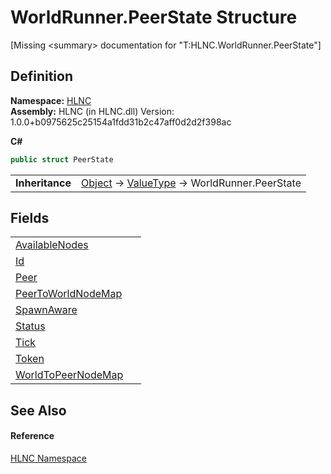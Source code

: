 # WorldRunner.PeerState Structure


\[Missing &lt;summary&gt; documentation for "T:HLNC.WorldRunner.PeerState"\]



## Definition
**Namespace:** <a href="N_HLNC">HLNC</a>  
**Assembly:** HLNC (in HLNC.dll) Version: 1.0.0+b0975625c25154a1fdd31b2c47aff0d2d2f398ac

**C#**
``` C#
public struct PeerState
```

<table><tr><td><strong>Inheritance</strong></td><td><a href="https://learn.microsoft.com/dotnet/api/system.object" target="_blank" rel="noopener noreferrer">Object</a>  →  <a href="https://learn.microsoft.com/dotnet/api/system.valuetype" target="_blank" rel="noopener noreferrer">ValueType</a>  →  WorldRunner.PeerState</td></tr>
</table>



## Fields
<table>
<tr>
<td><a href="F_HLNC_WorldRunner_PeerState_AvailableNodes">AvailableNodes</a></td>
<td> </td></tr>
<tr>
<td><a href="F_HLNC_WorldRunner_PeerState_Id">Id</a></td>
<td> </td></tr>
<tr>
<td><a href="F_HLNC_WorldRunner_PeerState_Peer">Peer</a></td>
<td> </td></tr>
<tr>
<td><a href="F_HLNC_WorldRunner_PeerState_PeerToWorldNodeMap">PeerToWorldNodeMap</a></td>
<td> </td></tr>
<tr>
<td><a href="F_HLNC_WorldRunner_PeerState_SpawnAware">SpawnAware</a></td>
<td> </td></tr>
<tr>
<td><a href="F_HLNC_WorldRunner_PeerState_Status">Status</a></td>
<td> </td></tr>
<tr>
<td><a href="F_HLNC_WorldRunner_PeerState_Tick">Tick</a></td>
<td> </td></tr>
<tr>
<td><a href="F_HLNC_WorldRunner_PeerState_Token">Token</a></td>
<td> </td></tr>
<tr>
<td><a href="F_HLNC_WorldRunner_PeerState_WorldToPeerNodeMap">WorldToPeerNodeMap</a></td>
<td> </td></tr>
</table>

## See Also


#### Reference
<a href="N_HLNC">HLNC Namespace</a>  
